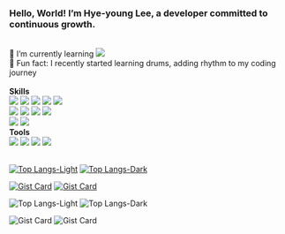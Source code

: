 <!-- [![Hits](https://hits.seeyoufarm.com/api/count/incr/badge.svg?url=https%3A%2F%2Fgithub.com%2Fkkotburi&count_bg=%23F34F29&title_bg=%23555555&icon=&icon_color=%23E7E7E7&title=Hits&edge_flat=false)](https://hits.seeyoufarm.com) -->

### Hello, World! I’m Hye-young Lee, a developer committed to continuous growth.

<br/>
<div>
🌱 I’m currently learning <img src="https://img.shields.io/badge/Next.js-000000?style=flat-square&logo=Next.js"/>
<br/>
🥁 Fun fact: I recently started learning drums, adding rhythm to my coding journey
</div>
<br/>
<div>
<b>Skills</b>
<br/>
<img src="https://img.shields.io/badge/React-61DAFB?style=flat-square&logo=React&logoColor=000000"/>
<img src="https://img.shields.io/badge/TypeScript-3178C6?style=flat-square&logo=TypeScript&logoColor=ffffff"/>
<img src="https://img.shields.io/badge/JavaScript-F7DF1E?style=flat-square&logo=JavaScript&logoColor=000000"/>
<img src="https://img.shields.io/badge/HTML5-E34F26?style=flat-square&logo=HTML5&logoColor=ffffff"/>
<img src="https://img.shields.io/badge/CSS3-1572B6?style=flat-square&logo=CSS3"/>
<br/>
<img src="https://img.shields.io/badge/Redux-764ABC?style=flat-square&logo=Redux"/>
<img src="https://img.shields.io/badge/React Router-CA4245?style=flat-square&logo=React Router&logoColor=ffffff"/>
<img src="https://img.shields.io/badge/React Query-FF4154?style=flat-square&logo=React Query&logoColor=ffffff"/>
<img src="https://img.shields.io/badge/styled components-DB7093?style=flat-square&logo=styled components&logoColor=ffffff"/>
<br/>
<img src="https://img.shields.io/badge/Supabase-3FCF8E?style=flat-square&logo=Supabase&logoColor=ffffff"/>
<img src="https://img.shields.io/badge/Firebase-DD2C00?style=flat-square&logo=Firebase"/>
<br/>
<b>Tools</b>
<br/>
<img src="https://img.shields.io/badge/Git-F05032?style=flat-square&logo=Git&logoColor=ffffff"/>
<img src="https://img.shields.io/badge/Figma-F24E1E?style=flat-square&logo=Figma&logoColor=ffffff"/>
<img src="https://img.shields.io/badge/Notion-000000?style=flat-square&logo=Notion"/>
<img src="https://img.shields.io/badge/Slack-4A154B?style=flat-square&logo=Slack"/>
</div>
<br/>

[![Top Langs-Light](https://github-readme-stats.vercel.app/api/top-langs/?username=kkotburi&layout=compact&card_width=320&exclude_repo=project-megaflix&custom_title=Languages&show_icons=true&theme=default#gh-light-mode-only)](https://github.com/kkotburi/github-readme-stats#gh-light-mode-only)
[![Top Langs-Dark](https://github-readme-stats.vercel.app/api/top-langs/?username=kkotburi&layout=compact&card_width=320&exclude_repo=project-megaflix&custom_title=Languages&show_icons=true&theme=github_dark#gh-dark-mode-only)](https://github.com/kkotburi/github-readme-stats#gh-dark-mode-only)

[![Gist Card](https://github-readme-stats.vercel.app/api/gist?id=76b9c72b55939f5337f5a74b8a8ff7c0)](https://gist.github.com/kkotburi/76b9c72b55939f5337f5a74b8a8ff7c0/)
[![Gist Card](https://github-readme-stats.vercel.app/api/gist?id=39957a431f433a46ccde94ab10ff20f0)](https://gist.github.com/kkotburi/39957a431f433a46ccde94ab10ff20f0/)

![Top Langs-Light](https://github-readme-stats.vercel.app/api/top-langs/?username=kkotburi&layout=compact&card_width=320&exclude_repo=project-megaflix&custom_title=Languages)
![Top Langs-Dark](https://github-readme-stats.vercel.app/api/top-langs/?username=kkotburi&layout=compact&card_width=320&exclude_repo=project-megaflix&custom_title=Languages&theme=github_dark)

![Gist Card](https://github-readme-stats.vercel.app/api/gist?id=76b9c72b55939f5337f5a74b8a8ff7c0)
![Gist Card](https://github-readme-stats.vercel.app/api/gist?id=39957a431f433a46ccde94ab10ff20f0)

<!--
**kkotburi/kkotburi** is a ✨ _special_ ✨ repository because its `README.md` (this file) appears on your GitHub profile.

Here are some ideas to get you started:

- 🔭 I’m currently working on ...
- 🌱 I’m currently learning ...
- 👯 I’m looking to collaborate on ...
- 🤔 I’m looking for help with ...
- 💬 Ask me about ...
- 📫 How to reach me: ...
- 😄 Pronouns: ...
- ⚡ Fun fact: ...

  -->
